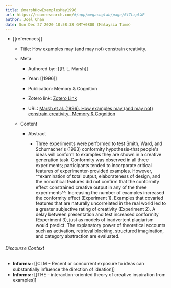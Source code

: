 ```yaml
---
title: @marshHowExamplesMay1996
url: https://roamresearch.com/#/app/megacoglab/page/6fTLzpLXP
author: Joel Chan
date: Sun Dec 27 2020 10:58:38 GMT+0800 (Malaysia Time)
---
```


- [[references]]

    - Title: How examples may (and may not) constrain creativity.

    - Meta:

        - Authored by:: [[R. L. Marsh]]

        - Year: [[1996]]

        - Publication: Memory & Cognition

        - Zotero link: [Zotero Link](zotero://select/items/1_NJ9I46A8)

        - URL: [Marsh et al. (1996). How examples may (and may not) constrain creativity.. Memory & Cognition](undefined)

    - Content

        - Abstract

            - Three experiments were performed to test Smith, Ward, and Schumacher's (1993) conformity hypothesis-that people's ideas will conform to examples they are shown in a creative generation task. Conformity was observed in all three experiments; participants tended to incorporate critical features of experimenter-provided examples. However, ^^examination of total output, elaborateness of design, and the noncritical features did not confirm that the conformity effect constrained creative output in any of the three experiments^^. Increasing the number of examples increased the conformity effect (Experiment 1). Examples that covaried features that are naturally uncorrelated in the real world led to a greater subjective rating of creativity (Experiment 2). A delay between presentation and test increased conformity (Experiment 3), just as models of inadvertent plagiarism would predict. The explanatory power of theoretical accounts such as activation, retrieval blocking, structured imagination, and category abstraction are evaluated.

###### Discourse Context

- **Informs::** [[CLM - Recent or concurrent exposure to ideas can substantially influence the direction of ideation]]
- **Informs::** [[THE - interaction-oriented theory of creative inspiration from examples]]
